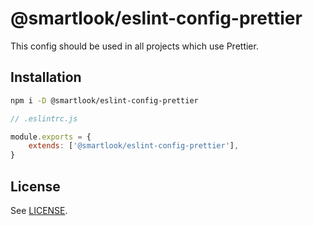 # @smartlook/eslint-config-prettier

This config should be used in all projects which use Prettier.

## Installation

```sh
npm i -D @smartlook/eslint-config-prettier
```

```js
// .eslintrc.js

module.exports = {
    extends: ['@smartlook/eslint-config-prettier'],
}
```

## License

See [LICENSE](LICENSE).
